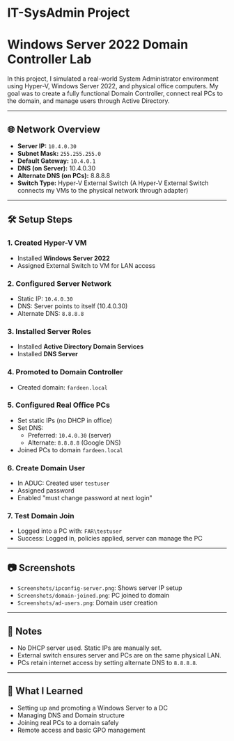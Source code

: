 # IT-SysAdmin Project
# Windows Server 2022 Domain Controller Lab

In this project, I simulated a real-world System Administrator environment using Hyper-V, Windows Server 2022, and physical office computers. 
My goal was to create a fully functional Domain Controller, connect real PCs to the domain, and manage users through Active Directory.


---

## 🌐 Network Overview

- **Server IP:** `10.4.0.30`
- **Subnet Mask:** `255.255.255.0`
- **Default Gateway:** `10.4.0.1`
- **DNS (on Server):** 10.4.0.30
- **Alternate DNS (on PCs):** 8.8.8.8
- **Switch Type:** Hyper-V External Switch (A Hyper-V External Switch connects my VMs to the physical network through adapter)

---

## 🛠️ Setup Steps

### 1. Created Hyper-V VM
- Installed **Windows Server 2022**
- Assigned External Switch to VM for LAN access

### 2. Configured Server Network
- Static IP: `10.4.0.30`
- DNS: Server points to itself (10.4.0.30)
- Alternate DNS: `8.8.8.8`

### 3. Installed Server Roles
- Installed **Active Directory Domain Services**
- Installed **DNS Server**

### 4. Promoted to Domain Controller
- Created domain: `fardeen.local`

### 5. Configured Real Office PCs
- Set static IPs (no DHCP in office)
- Set DNS:
  - Preferred: `10.4.0.30` (server)
  - Alternate: `8.8.8.8` (Google DNS)
- Joined PCs to domain `fardeen.local`

### 6. Create Domain User
- In ADUC: Created user `testuser`
- Assigned password
- Enabled "must change password at next login"

### 7. Test Domain Join
- Logged into a PC with: `FAR\testuser`
- Success: Logged in, policies applied, server can manage the PC

---

## 📷 Screenshots

- `Screenshots/ipconfig-server.png`: Shows server IP setup
- `Screenshots/domain-joined.png`: PC joined to domain
- `Screenshots/ad-users.png`: Domain user creation

---

## 📌 Notes

- No DHCP server used. Static IPs are manually set.
- External switch ensures server and PCs are on the same physical LAN.
- PCs retain internet access by setting alternate DNS to `8.8.8.8`.

---

## 🧠 What I Learned

- Setting up and promoting a Windows Server to a DC
- Managing DNS and Domain structure
- Joining real PCs to a domain safely
- Remote access and basic GPO management
